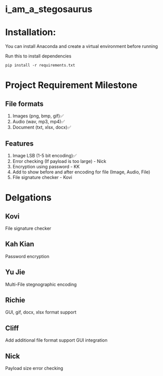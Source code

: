 # i_am_a_stegosaurus

# Installation:
You can install Anaconda and create a virtual environment before running

Run this to install dependencies
```
pip install -r requirements.txt
```

# Project Requirement Milestone
## File formats
1. Images (png, bmp, gif)✅ 
2. Audio (wav, mp3, mp4)✅ 
3. Document (txt, xlsx, docx)✅ 

## Features
1. Image LSB (1-5 bit encoding)✅
2. Error checking (If payload is too large) - Nick
3. Encryption using password - KK
4. Add to show before and after encoding for file (Image, Audio, File)
5. File signature checker - Kovi

# Delgations
## Kovi
File signature checker

## Kah Kian
Password encryption

## Yu Jie
Multi-File stegnographic encoding

## Richie
GUI, gif, docx, xlsx format support

## Cliff
Add additional file format support
GUI integration

## Nick
Payload size error checking

